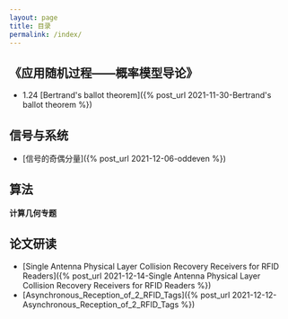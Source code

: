 ```yaml
---
layout: page
title: 目录
permalink: /index/
---
```


## 《应用随机过程——概率模型导论》

* 1.24 [Bertrand's ballot theorem]({% post_url 2021-11-30-Bertrand's ballot theorem %})

## 信号与系统

* [信号的奇偶分量]({% post_url 2021-12-06-oddeven %})

## 算法

**计算几何专题**

## 论文研读
* [Single Antenna Physical Layer Collision Recovery Receivers for RFID Readers]({% post_url 2021-12-14-Single Antenna Physical Layer Collision Recovery Receivers for RFID Readers %})
* [Asynchronous_Reception_of_2_RFID_Tags]({% post_url 2021-12-12-Asynchronous_Reception_of_2_RFID_Tags %})
